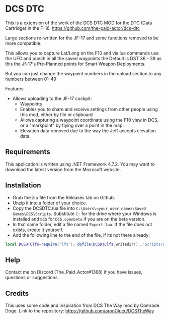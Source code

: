 # DCS DTC

This is a extension of the work of the DCS DTC MOD for the DTC (Data Cartridge) in the F-16.
https://github.com/the-paid-actor/dcs-dtc

 Large sections re-written for the JF-17 and some functions removed to be more compatible.
 
 This allows you to capture Lat/Long on the F10 and via lua commands use the UFC and punch in all the saved waypoints
the Default is DST 36 - 39 as this the Jf-17's Pre-Planned points for Smart Weapon Deployments.

But you can just change the waypoint numbers in the upload section to any numbers between 01-49

Features:

- Allows uploading to the JF-17 cockpit:
  - Waypoints
  - Enables you to share and receive settings from other people using this mod, either by file or clipboard
  - Allows capturing a waypoint coordinate using the F10 view in DCS, or a "markpoint" by flying over a point in the map.
  - Elevation data removed due to the way the Jeff accepts elevation data.

## Requirements

This application is written using .NET Framework 4.7.2. You may want to download the latest version from the Microsoft website.

## Installation

- Grab the zip file from the Releases tab on Github.
- Unzip it into a folder of your choice.
- Copy the DCSDTC.lua file into `C:\Users\<your user name>\Saved Games\DCS\Scripts`. Substitute `C:` for the drive 
  where your Windows is installed and `DCS` for `DCS.openbeta` if you are on the beta version.
- In that same folder, edit a file named `Export.lua`. If the file does not exists, create it yourself.
- Add the following line to the end of the file, if its not there already:

```lua
local DCSDTClfs=require('lfs'); dofile(DCSDTClfs.writedir()..'Scripts/DCSDTC.lua')
```

## Help

Contact me on Discord (The_Paid_Actor#1368) if you have issues, questions or suggestions.

## Credits

This uses some code and inspiration from DCS The Way mod by Comrade Doge. Link to the repository:
https://github.com/aronCiucu/DCSTheWay
